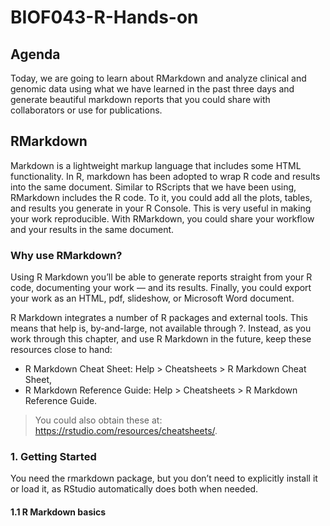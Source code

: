# BIOF043-R-Hands-on

## Agenda
Today, we are going to learn about RMarkdown and analyze clinical and genomic 
data using what we have learned in the past three days and generate beautiful 
markdown reports that you could share with collaborators or use for publications.

## RMarkdown

Markdown is a lightweight markup language that includes some HTML functionality. In R, markdown has been adopted to wrap R code and results into the same document. Similar to RScripts that we have been using, RMarkdown includes the R code. To it, you could add all the plots, tables, and results you generate in your R Console. This is very useful in making your work reproducible. With RMarkdown, you could share your workflow and your results in the same document.

### Why use RMarkdown?

Using R Markdown you’ll be able to generate reports straight from your R code, documenting your work — and its results. Finally, you could export your work as an HTML, pdf, slideshow, or Microsoft Word document.

R Markdown integrates a number of R packages and external tools. This means that help is, by-and-large, not available through ?. Instead, as you work through this chapter, and use R Markdown in the future, keep these resources close to hand:

- R Markdown Cheat Sheet: Help > Cheatsheets > R Markdown Cheat Sheet,
- R Markdown Reference Guide: Help > Cheatsheets > R Markdown Reference Guide.

> You could also obtain these at: https://rstudio.com/resources/cheatsheets/.

### 1. Getting Started

You need the rmarkdown package, but you don’t need to explicitly install it or load it, as RStudio automatically does both when needed.

#### 1.1 R Markdown basics


